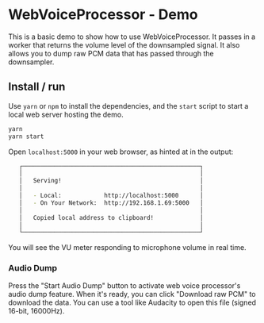 # WebVoiceProcessor - Demo

This is a basic demo to show how to use WebVoiceProcessor. It passes in a worker that returns the volume level of the downsampled signal. It also allows you to dump raw PCM data that has passed through the downsampler.

## Install / run

Use `yarn` or `npm` to install the dependencies, and the `start` script to start a local web server hosting the demo.

```bash
yarn
yarn start
```

Open `localhost:5000` in your web browser, as hinted at in the output:

```bash
   ┌──────────────────────────────────────────────────┐
   │                                                  │
   │   Serving!                                       │
   │                                                  │
   │   - Local:            http://localhost:5000      │
   │   - On Your Network:  http://192.168.1.69:5000   │
   │                                                  │
   │   Copied local address to clipboard!             │
   │                                                  │
   └──────────────────────────────────────────────────┘
```

You will see the VU meter responding to microphone volume in real time.

### Audio Dump

Press the "Start Audio Dump" button to activate web voice processor's audio dump feature. When it's ready, you can click "Download raw PCM" to download the data. You can use a tool like Audacity to open this file (signed 16-bit, 16000Hz).

